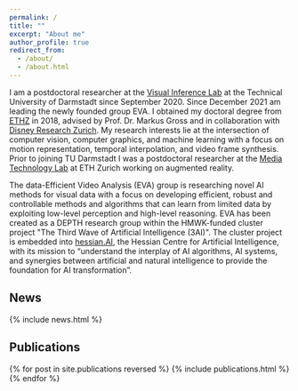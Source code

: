 ```yaml
---
permalink: /
title: ""
excerpt: "About me"
author_profile: true
redirect_from: 
  - /about/
  - /about.html
---
```

I am a postdoctoral researcher at the [Visual Inference Lab](https://www.visinf.tu-darmstadt.de/) at the Technical University of Darmstadt since September 2020. Since December 2021 am leading the newly founded group EVA. I obtained my doctoral degree from [ETHZ](https://www.inf.ethz.ch/) in 2018, advised by Prof. Dr. Markus Gross and in collaboration with [Disney Research Zurich](https://studios.disneyresearch.com/). My research interests lie at the intersection of computer vision, computer graphics, and machine learning with a focus on motion representation, temporal interpolation, and video frame synthesis. Prior to joining TU Darmstadt I was a postdoctoral researcher at the [Media Technology Lab](https://mtc.ethz.ch/) at ETH Zurich working on augmented reality.

The data-Efficient Video Analysis (EVA) group is researching novel AI methods for visual data with a focus on developing efficient, robust and controllable methods and algorithms that can learn from limited data by exploiting low-level perception and high-level reasoning. EVA has been created as a DEPTH research group within the HMWK-funded cluster project "The Third Wave of Artificial Intelligence (3AI)". The cluster project is embedded into [hessian.AI](https://hessian.ai), the Hessian Centre for Artificial Intelligence, with its mission to “understand the interplay of AI algorithms, AI systems, and synergies between artificial and natural intelligence to provide the foundation for AI transformation”.

## News
<style style="text/css"> .news{font-size:0.75em;} </style>
{% include news.html %}


## Publications
<style style="text/css"> .hoverTable{ width:85%; border-collapse:collapse; border: 0px; } .hoverTable td{ padding:7px; border:#4e95f4 0px solid; } /* Define the default color for all the table rows */ .hoverTable tr{ background: #ffffff; } /* Define the hover highlight color for the table row */ .hoverTable tr:hover { background-color: #f7f7f7; } </style> {% for post in site.publications reversed %} {% include publications.html %} {% endfor %}